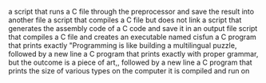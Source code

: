  a script that runs a C file through the preprocessor and save the result into another file
a script that compiles a C file but does not link
a script that generates the assembly code of a C code and save it in an output file
script that compiles a C file and creates an executable named cisfun
 a C program that prints exactly "Programming is like building a multilingual puzzle, followed by a new line
a C program that prints exactly with proper grammar, but the outcome is a piece of art,, followed by a new line
a C program that prints the size of various types on the computer it is compiled and run on
